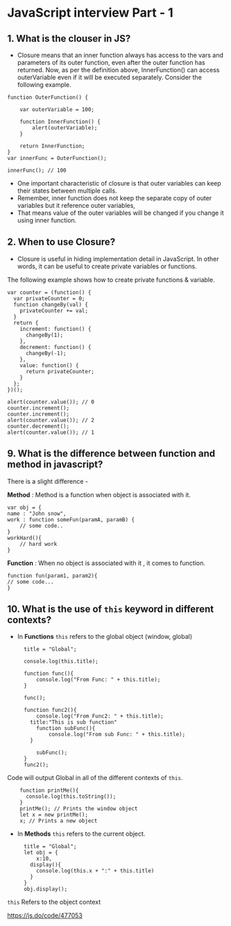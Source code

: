 # JavaScript interview Part - 1
## 1. What is the clouser in JS?
 - Closure means that an inner function always has access to the vars and parameters of its outer function, even after the outer function has returned.
Now, as per the definition above, InnerFunction() can access outerVariable even if it will be executed separately. Consider the following example.
```
function OuterFunction() {

    var outerVariable = 100;

    function InnerFunction() {
        alert(outerVariable);
    }

    return InnerFunction;
}
var innerFunc = OuterFunction();

innerFunc(); // 100
```
- One important characteristic of closure is that outer variables can keep their states between multiple calls. 
- Remember, inner function does not keep the separate copy of outer variables but it reference outer variables,
- That means value of the outer variables will be changed if you change it using inner function.

## 2. When to use Closure?
- Closure is useful in hiding implementation detail in JavaScript. In other words, it can be useful to create private variables or functions.

The following example shows how to create private functions & variable.
```
var counter = (function() {
  var privateCounter = 0;
  function changeBy(val) {
    privateCounter += val;
  }
  return {
    increment: function() {
      changeBy(1);
    },
    decrement: function() {
      changeBy(-1);
    },
    value: function() {
      return privateCounter;
    }
  };   
})();

alert(counter.value()); // 0
counter.increment();
counter.increment();
alert(counter.value()); // 2
counter.decrement();
alert(counter.value()); // 1
```

## 9. What is the difference between function and method in javascript?
There is a slight difference - 

**Method** : Method is a function when object is associated with it.

    var obj = {
    name : "John snow",
    work : function someFun(paramA, paramB) {
        // some code..
    }
    workHard(){
        // hard work
    }

**Function** : When no object is associated with it , it comes to function.

    function fun(param1, param2){
    // some code...
    }
    
## 10. What is the use of `this` keyword in different contexts?
+ In **Functions** `this` refers to the global object (window, global)

        title = "Global";

        console.log(this.title);

        function func(){
            console.log("From Func: " + this.title);
        }

        func();

        function func2(){
            console.log("From Func2: " + this.title);
          title:"This is sub function"
            function subFunc(){
                console.log("From sub Func: " + this.title);
          }

            subFunc();
        }
        func2();

Code will output Global in all of the different contexts of `this`.

        function printMe(){
          console.log(this.toString());
        }
        printMe(); // Prints the window object
        let x = new printMe();
        x; // Prints a new object 

+ In **Methods** `this` refers to the current object.
        
        title = "Global";
        let obj = {
            x:10,
          display(){
            console.log(this.x + ":" + this.title)
          }
        }
        obj.display();

`this` Refers to the object context 

https://js.do/code/477053




